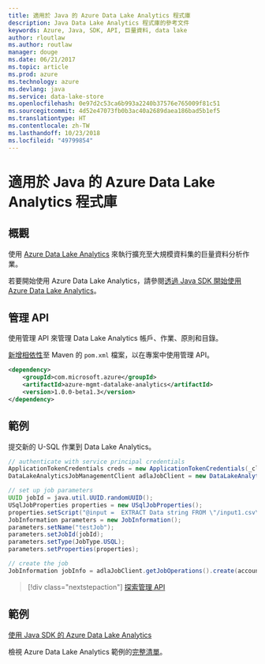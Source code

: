```yaml
---
title: 適用於 Java 的 Azure Data Lake Analytics 程式庫
description: Java Data Lake Analytics 程式庫的參考文件
keywords: Azure, Java, SDK, API, 巨量資料, data lake
author: rloutlaw
ms.author: routlaw
manager: douge
ms.date: 06/21/2017
ms.topic: article
ms.prod: azure
ms.technology: azure
ms.devlang: java
ms.service: data-lake-store
ms.openlocfilehash: 0e97d2c53ca6b993a2240b37576e765009f81c51
ms.sourcegitcommit: 4d52e47073fb0b3ac40a2689daea186bad5b1ef5
ms.translationtype: HT
ms.contentlocale: zh-TW
ms.lasthandoff: 10/23/2018
ms.locfileid: "49799854"
---
```

# <a name="azure-data-lake-analytics-libraries-for-java"></a>適用於 Java 的 Azure Data Lake Analytics 程式庫

## <a name="overview"></a>概觀

使用 [Azure Data Lake Analytics](/azure/data-lake-analytics/data-lake-analytics-overview) 來執行擴充至大規模資料集的巨量資料分析作業。

若要開始使用 Azure Data Lake Analytics，請參閱[透過 Java SDK 開始使用 Azure Data Lake Analytics](/azure/data-lake-analytics/data-lake-analytics-get-started-java-sdk)。

## <a name="management-api"></a>管理 API

使用管理 API 來管理 Data Lake Analytics 帳戶、作業、原則和目錄。

[新增相依性](https://maven.apache.org/guides/getting-started/index.html#How_do_I_use_external_dependencies)至 Maven 的 `pom.xml` 檔案，以在專案中使用管理 API。


```XML
<dependency>
    <groupId>com.microsoft.azure</groupId>
    <artifactId>azure-mgmt-datalake-analytics</artifactId>
    <version>1.0.0-beta1.3</version>
</dependency>
```

## <a name="example"></a>範例

提交新的 U-SQL 作業到 Data Lake Analytics。

```java
// authenticate with service principal credentials
ApplicationTokenCredentials creds = new ApplicationTokenCredentials(_clientId, _tenantId, _clientSecret, null);
DataLakeAnalyticsJobManagementClient adlaJobClient = new DataLakeAnalyticsJobManagementClientImpl(creds);

// set up job parameters
UUID jobId = java.util.UUID.randomUUID();
USqlJobProperties properties = new USqlJobProperties();
properties.setScript("@input =  EXTRACT Data string FROM \"/input1.csv\" USING Extractors.Csv(); OUTPUT @input TO @\"/output1.csv\" USING Outputters.Csv();");
JobInformation parameters = new JobInformation();
parameters.setName("testJob");
parameters.setJobId(jobId);
parameters.setType(JobType.USQL);
parameters.setProperties(properties);

// create the job
JobInformation jobInfo = adlaJobClient.getJobOperations().create(accountName, jobId, parameters).getBody();
```

> [!div class="nextstepaction"]
> [探索管理 API](/java/api/overview/azure/datalakeanalytics/management)

## <a name="samples"></a>範例

[使用 Java SDK 的 Azure Data Lake Analytics][1] 

[1]: https://docs.microsoft.com/azure/data-lake-analytics/data-lake-analytics-get-started-java-sdk

檢視 Azure Data Lake Analytics 範例的[完整清單](https://azure.microsoft.com/resources/samples/?platform=java&term=analytics)。
